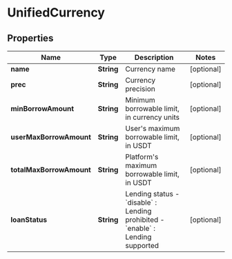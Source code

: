
# UnifiedCurrency

## Properties

Name | Type | Description | Notes
------------ | ------------- | ------------- | -------------
**name** | **String** | Currency name |  [optional]
**prec** | **String** | Currency precision |  [optional]
**minBorrowAmount** | **String** | Minimum borrowable limit, in currency units |  [optional]
**userMaxBorrowAmount** | **String** | User&#39;s maximum borrowable limit, in USDT |  [optional]
**totalMaxBorrowAmount** | **String** | Platform&#39;s maximum borrowable limit, in USDT |  [optional]
**loanStatus** | **String** | Lending status  - &#x60;disable&#x60; : Lending prohibited  - &#x60;enable&#x60; : Lending supported |  [optional]

